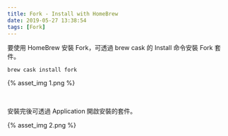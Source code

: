 ```yaml
---
title: Fork - Install with HomeBrew
date: 2019-05-27 13:38:54
tags: [Fork]
---
```


要使用 HomeBrew 安裝 Fork，可透過 brew cask 的 Install 命令安裝 Fork 套件。  

<!-- More -->

    brew cask install fork

{% asset_img 1.png %}

</br>


安裝完後可透過 Application 開啟安裝的套件。  

{% asset_img 2.png %}
